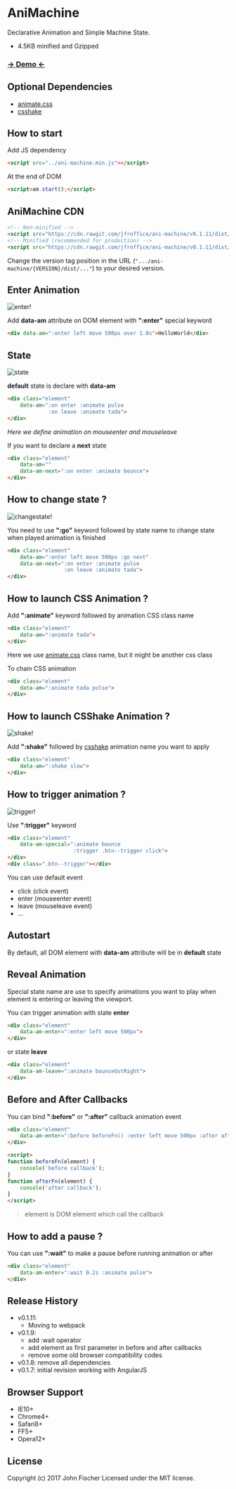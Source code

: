 AniMachine
==========
Declarative Animation and Simple Machine State.
- 4.5KB minified and Gzipped

### [→ Demo ←](http://jfroffice.github.io/ani-machine/)

Optional Dependencies
---------------------
- [animate.css](http://daneden.github.io/animate.css/)
- [csshake](http://elrumordelaluz.github.io/csshake/)

How to start
------------
Add JS dependency
```html
<script src="../ani-machine.min.js"></script>
```

At the end of DOM
```html
<script>am.start();</script>
```
AniMachine CDN
------------
```html
<!-- Non-minified -->
<script src="https://cdn.rawgit.com/jfroffice/ani-machine/v0.1.11/dist/ani-machine.js"></script>
<!-- Minified (recommended for production) -->
<script src="https://cdn.rawgit.com/jfroffice/ani-machine/v0.1.11/dist/ani-machine.min.js"></script>
```
Change the version tag position in the URL (`".../ani-machine/{VERSION}/dist/..."`) to your desired version.


Enter Animation
---------------
![enter!](https://github.com/jfroffice/ani-machine/raw/master/tuts/enter.gif)

Add __data-am__ attribute on DOM element with __":enter"__ special keyword
```html
<div data-am=":enter left move 500px over 1.0s">HelloWorld</div>
```

State
-----
![state](https://github.com/jfroffice/ani-machine/raw/master/tuts/state.gif)

__default__ state is declare with __data-am__
```html
<div class="element"
	data-am=":on enter :animate pulse
			 :on leave :animate tada">
</div>
```
_Here we define animation on mouseenter and mouseleave_

If you want to declare a __next__ state
```html
<div class="element"
	data-am=""
	data-am-next=":on enter :animate bounce">
</div>
```

How to change state ?
---------------------
![changestate!](https://github.com/jfroffice/ani-machine/raw/master/tuts/changestate.gif)

You need to use __":go"__ keyword followed by state name to change state when played animation is finished
```html
<div class="element"
	data-am=":enter left move 500px :go next"
	data-am-next=":on enter :animate pulse
				  :on leave :animate tada">
</div>
```

How to launch CSS Animation ?
---------------------------
Add __":animate"__ keyword followed by animation CSS class name
```html
<div class="element"
	data-am=":animate tada">
</div>
```
Here we use [animate.css](http://daneden.github.io/animate.css/) class name, but it might be another css class

To chain CSS animation
```html
<div class="element"
	data-am=":animate tada pulse">
</div>
```

How to launch CSShake Animation ?
---------------------------
![shake!](https://github.com/jfroffice/ani-machine/raw/master/tuts/shake.gif)

Add __":shake"__ followed by [csshake](http://elrumordelaluz.github.io/csshake/) animation name you want to apply
```html
<div class="element"
	data-am=":shake slow">
</div>
```

How to trigger animation ?
------------------------
![trigger!](https://github.com/jfroffice/ani-machine/raw/master/tuts/trigger.gif)

Use __":trigger"__ keyword
```html
<div class="element"
	data-am-special=":animate bounce
					 :trigger .btn--trigger click">
</div>
<div class=".btn--trigger"></div>
```
You can use default event
- click (click 	    event)
- enter (mouseenter event)
- leave (mouseleave event)
- ...

Autostart
---------
By default, all DOM element with __data-am__ attribute will be in __default__ state

Reveal Animation
----------------

Special state name are use to specify animations you want to play when element is entering or leaving the viewport.

You can trigger animation with state __enter__
```html
<div class="element"
	data-am-enter=":enter left move 500px">
</div>
```
or state __leave__
```html
<div class="element"
	data-am-leave=":animate bounceOutRight">
</div>
```

Before and After Callbacks
--------------------------

You can bind __":before"__ or __":after"__ callback animation event
```html
<div class="element"
	data-am-enter=":before beforeFn() :enter left move 500px :after afterFn()">
</div>
```

```html
<script>
function beforeFn(element) {
	console('before callback');
}
function afterFn(element) {
	console('after callback');
}
</script>
```

> element is DOM element which call the callback

How to add a pause ?
------------------
You can use __":wait"__ to make a pause before running animation or after
```html
<div class="element"
	data-am-enter=":wait 0.2s :animate pulse">
</div>
```

Release History
---------------
- v0.1.11:
	- Moving to webpack
- v0.1.9:
	- add :wait operator
	- add element as first parameter in before and after callbacks
	- remove some old browser compatibility codes
- v0.1.8: remove all dependencies
- v0.1.7: initial revision working with AngularJS

Browser Support
---------------
- IE10+
- Chrome4+
- Safari8+
- FF5+
- Opera12+

License
-------
Copyright (c) 2017 John Fischer
Licensed under the MIT license.
